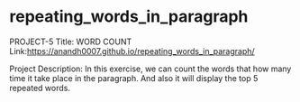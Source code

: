 # repeating_words_in_paragraph
PROJECT-5
Title: WORD COUNT
Link:https://anandh0007.github.io/repeating_words_in_paragraph/
 
Project Description:
In this exercise, we can count the words that how many time it take place in the paragraph. And also it will display the top 5 repeated words.
	

